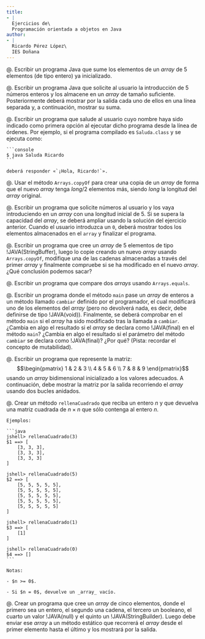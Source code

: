 ```yaml
---
title:
- |
  Ejercicios de\
  Programación orientada a objetos en Java
author:
- |
  Ricardo Pérez López\
  IES Doñana
---
```


@. Escribir un programa Java que sume los elementos de un _array_ de 5
   elementos (de tipo entero) ya inicializado.

@. Escribir un programa Java que solicite al usuario la introducción de 5
   números enteros y los almacene en un _array_ de tamaño suficiente.
   Posteriormente deberá mostrar por la salida cada uno de ellos en una línea
   separada y, a continuación, mostrar su suma.

@. Escribir un programa que salude al usuario cuyo nombre haya sido indicado
   como primera opción al ejecutar dicho programa desde la línea de órdenes.
   Por ejemplo, si el programa compilado es `Saluda.class` y se ejecuta como:

    ```console
    $ java Saluda Ricardo
    ```

    deberá responder «`¡Hola, Ricardo!`».

@. Usar el método `Arrays.copyOf` para crear una copia de un _array_ de forma
   que el nuevo _array_ tenga $long / 2$ elementos más, siendo $long$ la
   longitud del _array_ original.

@. Escribir un programa que solicite números al usuario y los vaya
   introduciendo en un _array_ con una longitud inicial de 5. Si se supera la
   capacidad del _array_, se deberá ampliar usando la solución del ejercicio
   anterior. Cuando el usuario introduzca un `0`, deberá mostrar todos los
   elementos almacenados en el `array` y finalizar el programa.

@. Escribir un programa que cree un _array_ de 5 elementos de tipo
   !JAVA(StringBuffer), luego lo copie creando un nuevo _array_ usando
   `Arrays.copyOf`, modifique una de las cadenas almacenadas a través del
   primer _array_ y finalmente compruebe si se ha modificado en el nuevo
   _array_. ¿Qué conclusión podemos sacar?

@. Escribir un programa que compare dos _arrays_ usando `Arrays.equals`.

@. Escribir un programa donde el método `main` pase un _array_ de enteros a un
   método llamado `cambiar` definido por el programador, el cual modificará uno
   de los elementos del _array_ (pero no devolverá nada, es decir, debe
   definirse de tipo !JAVA(void)). Finalmente, se deberá comprobar en el método
   `main` si el _array_ ha sido modificado tras la llamada a `cambiar`. ¿Cambia
   en algo el resultado si el _array_ se declara como !JAVA(final) en el método
   `main`? ¿Cambia en algo el resultado si el parámetro del método `cambiar` se
   declara como !JAVA(final)? ¿Por qué? (Pista: recordar el concepto de
   mutabilidad).

@. Escribir un programa que represente la matriz:
    $$\begin{pmatrix}
    1 & 2 & 3 \\
    4 & 5 & 6 \\
    7 & 8 & 9
    \end{pmatrix}$$
    usando un _array_ bidimensional inicializado a los valores adecuados. A
    continuación, debe mostrar la matriz por la salida recorriendo el _array_
    usando dos bucles anidados.

@. Crear un método `rellenaCuadrado` que reciba un entero $n$ y que devuelva
   una matriz cuadrada de $n\times{}n$ que sólo contenga al entero $n$.

    Ejemplos:

    ```java
    jshell> rellenaCuadrado(3)
    $1 ==> [
        [3, 3, 3],
        [3, 3, 3],
        [3, 3, 3]
    ]

    jshell> rellenaCuadrado(5)
    $2 ==> [
        [5, 5, 5, 5, 5],
        [5, 5, 5, 5, 5],
        [5, 5, 5, 5, 5],
        [5, 5, 5, 5, 5],
        [5, 5, 5, 5, 5]
    ]

    jshell> rellenaCuadrado(1)
    $3 ==> [
        [1]
    ]

    jshell> rellenaCuadrado(0)
    $4 ==> []
    ```

    Notas:

    - $n >= 0$.

    - Si $n = 0$, devuelve un _array_ vacío.

@. Crear un programa que cree un _array_ de cinco elementos, donde el primero
   sea un entero, el segundo una cadena, el tercero un booleano, el cuarto un
   valor !JAVA(null) y el quinto un !JAVA(StringBuilder). Luego debe enviar ese
   _array_ a un método estático que recorrerá el _array_ desde el primer
   elemento hasta el último y los mostrará por la salida.

